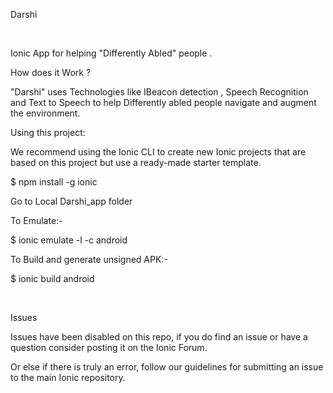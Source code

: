 

Darshi 

 

Ionic App for helping "Differently Abled" people . 

How does it Work ? 

"Darshi"   uses Technologies like IBeacon detection , Speech
Recognition and Text to Speech to help Differently abled people navigate
and augment the environment.
 

Using this project: 

We recommend using the Ionic CLI to create new Ionic
projects that are based on this project but use a ready-made starter template. 
 

$ npm install -g ionic

Go to Local Darshi_app folder 

To Emulate:- 

$ ionic emulate -l -c android 

To Build and generate unsigned APK:-  

$ ionic build android
 

 

Issues 

Issues have been disabled on this repo, if you do find an
issue or have a question consider posting it on the Ionic Forum.  

Or else if there is truly an error, follow our guidelines
for submitting an issue to the main Ionic repository.

